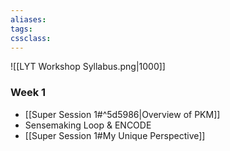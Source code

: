 ```yaml
---
aliases:
tags:
cssclass: 
---
```


![[LYT Workshop Syllabus.png|1000]]

### Week 1
- [[Super Session 1#^5d5986|Overview of PKM]]
- Sensemaking Loop & ENCODE
- [[Super Session 1#My Unique Perspective]]